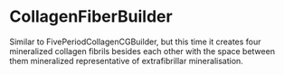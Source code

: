 # CollagenFiberBuilder
Similar to FivePeriodCollagenCGBuilder, but this time it creates four mineralized collagen fibrils besides each other with the space between them mineralized representative of extrafibrillar mineralisation. 
